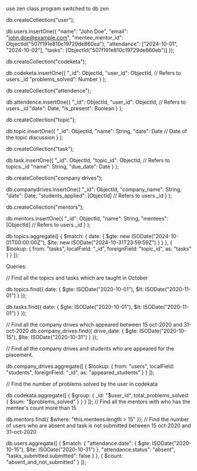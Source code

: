 use zen class program
switched to db zen

db.createCollection("user");

db.users.insertOne({
  "name": "John Doe",
  "email": "john.doe@example.com",
  "mentee_mentor_id": ObjectId("507f191e810c19729de860ea"),
  "attendance": ["2024-10-01", "2024-10-02"],
  "tasks": [ObjectId("507f191e810c19729de860eb")]
});

db.createCollection("codeketa");

db.codeketa.insertOne({
  "_id": ObjectId,
  "user_id": ObjectId, // Refers to users._id
  "problems_solved": Number
}
);

db.createCollection("attendence");

db.attendence.insertOne({
  "_id": ObjectId,
  "user_id": ObjectId, // Refers to users._id
  "date": Date,
  "is_present": Boolean
}
);

db.createCollection("topic");

db.topic.insertOne({
  "_id": ObjectId,
  "name": String,
  "date": Date // Date of the topic discussion
}
);

db.createCollection("task");

db.task.insertOne({
  "_id": ObjectId,
  "topic_id": ObjectId, // Refers to topics._id
  "name": String,
  "due_date": Date
}
);

db.createCollection("company drives");


db.companydrives.insertOne({
    "_id": ObjectId,
    "company_name": String,
    "date": Date,
    "students_applied": [ObjectId] // Refers to users._id
  }
  );
  
  db.createCollection("mentors");


  db.mentors.insertOne({
    "_id": ObjectId,
    "name": String,
    "mentees": [ObjectId] // Refers to users._id
  }
  );


  db.topics.aggregate([
    {
      $match: {
        date: {
          $gte: new ISODate("2024-10-01T00:00:00Z"),
          $lte: new ISODate("2024-10-31T23:59:59Z")
        }
      }
    },
    {
      $lookup: {
        from: "tasks",
        localField: "_id",
        foreignField: "topic_id",
        as: "tasks"
      }
    }
  ]);


  Queries:
  
  // Find all the topics and tasks which are taught in October

  db.topics.find({
    date: { $gte: ISODate("2020-10-01"), $lt: ISODate("2020-11-01") }
  });
  
  db.tasks.find({
    date: { $gte: ISODate("2020-10-01"), $lt: ISODate("2020-11-01") }
  });

//   Find all the company drives which appeared between 15 oct-2020 and 31-oct-2020
  db.company_drives.find({
    drive_date: { $gte: ISODate("2020-10-15"), $lte: ISODate("2020-10-31") }
  });

//   Find all the company drives and students who are appeared for the placement.

  db.company_drives.aggregate([
    {
      $lookup: {
        from: "users",
        localField: "students",
        foreignField: "_id",
        as: "appeared_students"
      }
    }
  ]);


//   Find the number of problems solved by the user in codekata


  db.codekata.aggregate([
    {
      $group: {
        _id: "$user_id",
        total_problems_solved: { $sum: "$problems_solved" }
      }
    }
  ]);
// Find all the mentors with who has the mentee's count more than 15

  db.mentors.find({
    $where: "this.mentees.length > 15"
  });
//   Find the number of users who are absent and task is not submitted  between 15 oct-2020 and 31-oct-2020

  db.users.aggregate([
    {
      $match: {
        "attendance.date": { $gte: ISODate("2020-10-15"), $lte: ISODate("2020-10-31") },
        "attendance.status": "absent",
        "tasks_submitted.submitted": false
      }
    },
    {
      $count: "absent_and_not_submitted"
    }
  ]);
  
  
  
   
